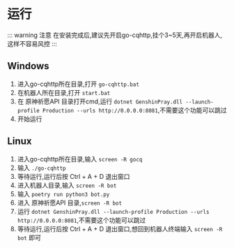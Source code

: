 # 运行
::: warning 注意
在安装完成后,建议先开启go-cqhttp,挂个3~5天,再开启机器人,这样不容易风控
:::
## Windows
1. 进入go-cqhttp所在目录,打开 `go-cqhttp.bat`
2. 在机器人所在目录,打开 `start.bat`  
3. 在 原神祈愿API 目录打开cmd,运行 `dotnet GenshinPray.dll --launch-profile Production --urls http://0.0.0.0:8081`,不需要这个功能可以跳过
4. 开始运行

## Linux  
1. 进入go-cqhttp所在目录,输入 `screen -R gocq`
2. 输入 `./go-cqhttp`
3. 等待运行,运行后按 Ctrl + A + D 退出窗口
4. 进入机器人目录,输入 `screen -R bot`
5. 输入 `poetry run python3 bot.py`
6. 进入 原神祈愿API 目录,`screen -R bot`
7. 运行 `dotnet GenshinPray.dll --launch-profile Production --urls http://0.0.0.0:8081`,不需要这个功能可以跳过
8. 等待运行,运行后按 Ctrl + A + D 退出窗口,想回到机器人终端输入 `screen -R bot` 即可
